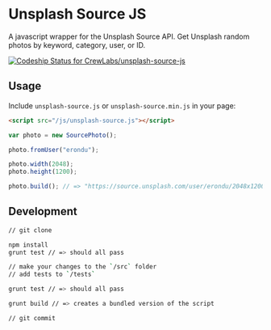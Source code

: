 # Unsplash Source JS

A javascript wrapper for the Unsplash Source API. Get Unsplash random photos by keyword, category, user, or ID.

[ ![Codeship Status for CrewLabs/unsplash-source-js](https://codeship.com/projects/668ef1e0-6255-0133-355b-1af77e49650b/status?branch=master)](https://codeship.com/projects/112623)

## Usage

Include `unsplash-source.js` or `unsplash-source.min.js` in your page:

```html
<script src="/js/unsplash-source.js"></script>
```

```js
var photo = new SourcePhoto();

photo.fromUser("erondu");

photo.width(2048);
photo.height(1200);

photo.build(); // => "https://source.unsplash.com/user/erondu/2048x1200/random"
```

## Development

```sh
// git clone

npm install
grunt test // => should all pass

// make your changes to the `/src` folder
// add tests to `/tests`

grunt test // => should all pass

grunt build // => creates a bundled version of the script

// git commit
```
